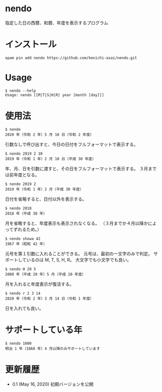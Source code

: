 # nendo

指定した日の西暦、和暦、年度を表示するプログラム

# インストール

```txt
opam pin add nendo https://github.com/kenichi-asai/nendo.git
```

# Usage

```
$ nendo --help
Usage: nendo [[M|T|S|H|R] year [month [day]]]
```

# 使用法

```
$ nendo
2020 年（令和 2 年）5 月 16 日（令和 2 年度）
```
引数なしで呼び出すと、今日の日付をフルフォーマットで表示する。

```
$ nendo 2019 2 10
2019 年（令和 1 年）2 月 10 日（平成 30 年度）
```
年、月、日を引数に渡すと、その日をフルフォーマットで表示する。
３月までは前年度となる。

```
$ nendo 2019 2
2019 年（令和 1 年）2 月（平成 30 年度）
```
日付を省略すると、日付以外を表示する。

```
$ nendo 2018
2018 年（平成 30 年）
```
月を省略すると、年度表示も表示されなくなる。
（３月までか４月以降かによってずれるため。）

```
$ nendo showa 42
1967 年（昭和 42 年）
```
元号を第１引数に入れることができる。
元号は、最初の一文字のみで判定。
サポートしているのは M, T, S, H, R。
大文字でも小文字でも良い。

```
$ nendo H 20 5
2008 年（平成 20 年）5 月（平成 20 年度）
```
月を入れると年度表示が復活する。

```
$ nendo r 2 3 14
2020 年（令和 2 年）3 月 14 日（令和 1 年度）
```
日を入れても良い。

# サポートしている年

```
$ nendo 1600
明治 1 年（1868 年）4 月以降のみサポートしています
```

# 更新履歴

- 0.1 (May 16, 2020) 初期バージョンを公開
